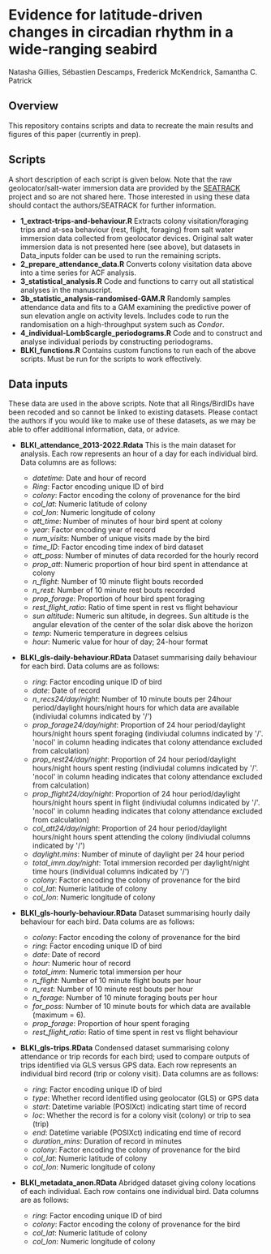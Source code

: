 # Evidence for latitude-driven changes in circadian rhythm in a wide-ranging seabird 
Natasha Gillies, Sébastien Descamps, Frederick McKendrick, Samantha C. Patrick

## Overview
This repository contains scripts and data to recreate the main results and figures of this paper (currently in prep). 

## Scripts
A short description of each script is given below. Note that the raw geolocator/salt-water immersion data are provided by the [SEATRACK](https://seapop.no/en/seatrack/) project and so are not shared here. Those interested in using these data should contact the authors/SEATRACK for further information.

- **1_extract-trips-and-behaviour.R** Extracts colony visitation/foraging trips and at-sea behaviour (rest, flight, foraging) from salt water immersion data collected from geolocator devices. Original salt water immersion data is not presented here (see above), but datasets in Data_inputs folder can be used to run the remaining scripts.
- **2_prepare_attendance_data.R** Converts colony visitation data above into a time series for ACF analysis.
- **3_statistical_analysis.R** Code and functions to carry out all statistical analyses in the manuscript. 
- **3b_statistic_analysis-randomised-GAM.R** Randomly samples attendance data and fits to a GAM examining the predictive power of sun elevation angle on activity levels. Includes code to run the randomisation on a high-throughput system such as _Condor_.
- **4_individual-LombScargle_periodograms.R** Code and to construct and analyse individual periods by constructing periodograms.
- **BLKI_functions.R** Contains custom functions to run each of the above scripts. Must be run for the scripts to work effectively.

## Data inputs

These data are used in the above scripts. Note that all Rings/BirdIDs have been recoded and so cannot be linked to existing datasets. Please contact the authors if you would like to make use of these datasets, as we may be able to offer additional information, data, or advice. 

- **BLKI_attendance_2013-2022.Rdata** This is the main dataset for analysis. Each row represents an hour of a day for each individual bird. Data columns are as follows:
  - _datetime_: Date and hour of record
  - _Ring_: Factor encoding unique ID of bird
  - _colony_: Factor encoding the colony of provenance for the bird
  - _col_lat_: Numeric latitude of colony
  - _col_lon_: Numeric longitude of colony
  - _att_time_: Number of minutes of hour bird spent at colony
  - _year_: Factor encoding year of record
  - _num_visits_: Number of unique visits made by the bird
  - _time_ID_: Factor encoding time index of bird dataset
  - _att_poss_: Number of minutes of data recorded for the hourly record
  - _prop_att_: Numeric proportion of hour bird spent in attendance at colony
  - _n_flight_: Number of 10 minute flight bouts recorded
  - _n_rest_: Number of 10 minute rest bouts recorded
  - _prop_forage_: Proportion of hour bird spent foraging
  - _rest_flight_ratio_: Ratio of time spent in rest vs flight behaviour
  - _sun altitude_: Numeric sun altitude, in degrees. Sun altitude is the angular elevation of the center of the solar disk above the horizon
  - _temp_: Numeric temperature in degrees celsius
  - _hour_: Numeric value for hour of day; 24-hour format

- **BLKI_gls-daily-behaviour.RData** Dataset summarising daily behaviour for each bird. Data colums are as follows:
  - _ring_: Factor encoding unique ID of bird
  - _date_: Date of record
  - _n_recs24/day/night_: Number of 10 minute bouts per 24hour period/daylight hours/night hours for which data are available (indiviudal columns indicated by '/')
  - _prop_forage24/day/night_: Proportion of 24 hour period/daylight hours/night hours spent foraging (indiviudal columns indicated by '/'. 'nocol' in column heading indicates that colony attendance excluded from calculation)
  - _prop_rest24/day/night_: Proportion of 24 hour period/daylight hours/night hours spent resting (indiviudal columns indicated by '/'. 'nocol' in column heading indicates that colony attendance excluded from calculation)
  - _prop_flight24/day/night_: Proportion of 24 hour period/daylight hours/night hours spent in flight (indiviudal columns indicated by '/'. 'nocol' in column heading indicates that colony attendance excluded from calculation)
  - _col_att24/day/night_: Proportion of 24 hour period/daylight hours/night hours spent attending the colony (indiviudal columns indicated by '/')
  - _daylight.mins_: Number of minute of daylight per 24 hour period
  - _total_imm.day/night_: Total immersion recorded per daylight/night time hours (individual columns indicated by '/')
  - _colony_: Factor encoding the colony of provenance for the bird
  - _col_lat_: Numeric latitude of colony
  - _col_lon_: Numeric longitude of colony

- **BLKI_gls-hourly-behaviour.RData** Dataset summarising hourly daily behaviour for each bird. Data colums are as follows:
  - _colony_: Factor encoding the colony of provenance for the bird
  - _ring_: Factor encoding unique ID of bird
  - _date_: Date of record
  - _hour_: Numeric hour of record
  - _total_imm_: Numeric total immersion per hour
  - _n_flight_: Number of 10 minute flight bouts per hour
  - _n_rest_: Number of 10 minute rest bouts per hour
  - _n_forage_: Number of 10 minute foraging bouts per hour
  - _for_poss_: Number of 10 minute bouts for which data are available (maximum = 6).
  - _prop_forage_: Proportion of hour spent foraging
  - _rest_flight_ratio_: Ratio of time spent in rest vs flight behaviour

- **BLKI_gls-trips.RData** Condensed dataset summarising colony attendance or trip records for each bird; used to compare outputs of trips identified via GLS versus GPS data. Each row represents an individual bird record (trip or colony visit). Data columns are as follows:
  - _ring_: Factor encoding unique ID of bird
  - _type_: Whether record identified using geolocator (GLS) or GPS data
  - _start_: Datetime variable (POSIXct) indicating start time of record
  - _loc_: Whether the record is for a colony visit (colony) or trip to sea (trip)
  - _end_: Datetime variable (POSIXct) indicating end time of record
  - _duration_mins_: Duration of record in minutes
  - _colony_: Factor encoding the colony of provenance for the bird
  - _col_lat_: Numeric latitude of colony
  - _col_lon_: Numeric longitude of colony
 
- **BLKI_metadata_anon.RData** Abridged dataset giving colony locations of each individual. Each row contains one individual bird. Data columns are as follows:
  - _ring_: Factor encoding unique ID of bird
  - _colony_: Factor encoding the colony of provenance for the bird
  - _col_lat_: Numeric latitude of colony
  - _col_lon_: Numeric longitude of colony